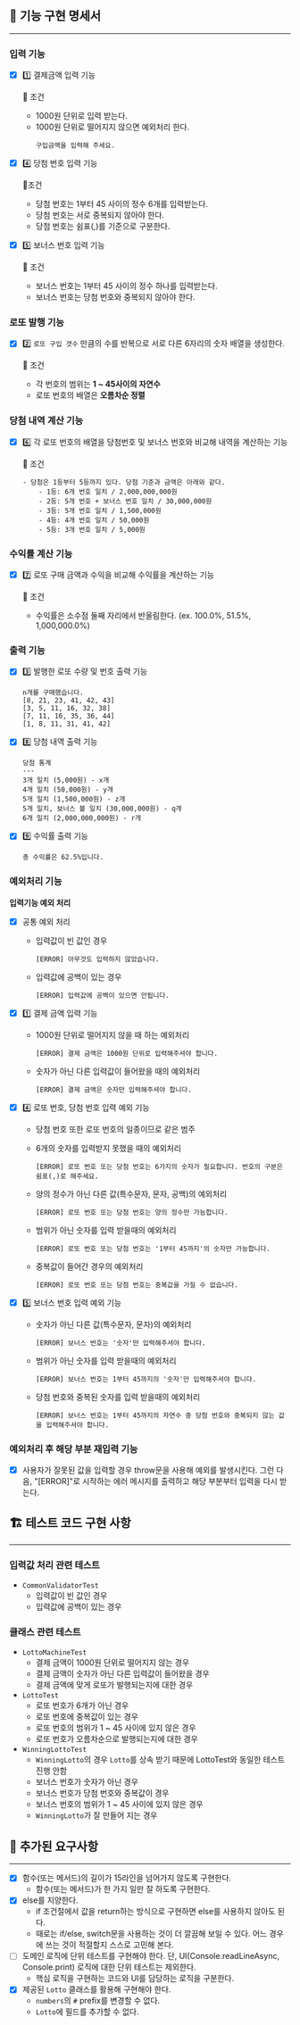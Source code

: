 ## **🚀 기능 구현 명세서**

---

### 입력 기능

- [X]  1️⃣ 결제금액 입력 기능

      🚨 조건
    - 1000원 단위로 입력 받는다.
    - 1000원 단위로 떨어지지 않으면 예외처리 한다.
         ```
         구입금액을 입력해 주세요.
         ```


- [X]  4️⃣ 당첨 번호 입력 기능

    🚨조건 
    - 당첨 번호는 1부터 45 사이의 정수 6개를 입력받는다.
    - 당첨 번호는 서로 중복되지 않아야 한다.
    - 당첨 번호는 쉼표(,)를 기준으로 구분한다.

    

- [X]  5️⃣ 보너스 번호 입력 기능

    🚨 조건
    - 보너스 번호는 1부터 45 사이의 정수 하나를 입력받는다.
    - 보너스 번호는 당첨 번호와 중복되지 않아야 한다.

### 로또 발행 기능

- [X]  2️⃣ `로또 구입 갯수` 만큼의 수를 반복으로 서로 다른 6자리의 숫자 배열을 생성한다.

    🚨 조건
    - 각 번호의 범위는 **1 ~ 45사이의 자연수**
    - 로또 번호의 배열은 **오름차순 정렬**

### 당첨 내역 계산 기능

- [X]  6️⃣ 각 로또 번호의 배열을 당첨번호 및 보너스 번호와 비교해 내역을 계산하는 기능

    🚨 조건

       - 당첨은 1등부터 5등까지 있다. 당첨 기준과 금액은 아래와 같다.
           - 1등: 6개 번호 일치 / 2,000,000,000원
           - 2등: 5개 번호 + 보너스 번호 일치 / 30,000,000원
           - 3등: 5개 번호 일치 / 1,500,000원
           - 4등: 4개 번호 일치 / 50,000원
           - 5등: 3개 번호 일치 / 5,000원
       


### 수익률 계산 기능

- [X]  7️⃣ 로또 구매 금액과 수익을 비교해 수익률을 계산하는 기능

    🚨 조건
    - 수익률은 소수점 둘째 자리에서 반올림한다. (ex. 100.0%, 51.5%, 1,000,000.0%)

### 출력 기능

- [X]  3️⃣ 발행한 로또 수량 및 번호 출력 기능

   ```
   n개를 구매했습니다.
   [8, 21, 23, 41, 42, 43]
   [3, 5, 11, 16, 32, 38]
   [7, 11, 16, 35, 36, 44]
   [1, 8, 11, 31, 41, 42]
   ```


- [X]  8️⃣ 당첨 내역 출력 기능

   ```
   당첨 통계
   ---
   3개 일치 (5,000원) - x개
   4개 일치 (50,000원) - y개
   5개 일치 (1,500,000원) - z개
   5개 일치, 보너스 볼 일치 (30,000,000원) - q개
   6개 일치 (2,000,000,000원) - r개
   ```


- [X]  9️⃣ 수익률 출력 기능

   ```
   총 수익률은 62.5%입니다.
   ```


### 예외처리 기능

**입력기능 예외 처리**
- [X] 공통 예외 처리
   - 입력값이 빈 값인 경우
  
      `[ERROR] 아무것도 입력하지 않았습니다.`

   - 입력값에 공백이 있는 경우

      `[ERROR] 입력값에 공백이 있으면 안됩니다.`

- [X]  1️⃣ 결제 금액 입력 기능
    - 1000원 단위로 떨어지지 않을 때 하는 예외처리

      `[ERROR] 결제 금액은 1000원 단위로 입력해주셔야 합니다.`

    - 숫자가 아닌 다른 입력값이 들어왔을 때의 예외처리

      `[ERROR] 결제 금액은 숫자만 입력해주셔야 합니다.`


- [X]  4️⃣ 로또 번호, 당첨 번호 입력 예외 기능
    - 당첨 번호 또한 로또 번호의 일종이므로 같은 범주
    - 6개의 숫자를 입력받지 못했을 때의 예외처리

      `[ERROR] 로또 번호 또는 당첨 번호는 6가지의 숫자가 필요합니다. 번호의 구분은 쉼표(,)로 해주세요.`

    - 양의 정수가 아닌 다른 값(특수문자, 문자, 공백)의 예외처리

      `[ERROR] 로또 번호 또는 당첨 번호는 양의 정수만 가능합니다.`

    - 범위가 아닌 숫자를 입력 받을때의 예외처리

      `[ERROR] 로또 번호 또는 당첨 번호는 '1부터 45까지'의 숫자만 가능합니다.`

    - 중복값이 들어간 경우의 예외처리

      `[ERROR] 로또 번호 또는 당첨 번호는 중복값을 가질 수 없습니다.`


- [X]  5️⃣ 보너스 번호 입력 예외 기능
    - 숫자가 아닌 다른 값(특수문자, 문자)의 예외처리

      `[ERROR] 보너스 번호는 '숫자'만 입력해주셔야 합니다.`

    - 범위가 아닌 숫자를 입력 받을때의 예외처리

      `[ERROR] 보너스 번호는 1부터 45까지의 '숫자'만 입력해주셔야 합니다.`

    - 당첨 번호와 중복된 숫자를 입력 받을때의 예외처리

      `[ERROR] 보너스 번호는 1부터 45까지의 자연수 중 당첨 번호와 중복되지 않는 값을 입력해주셔야 합니다.`

### 예외처리 후 해당 부분 재입력 기능
- [X] 사용자가 잘못된 값을 입력할 경우 throw문을 사용해 예외를 발생시킨다. 그런 다음, "[ERROR]"로 시작하는 에러 메시지를 출력하고 해당 부분부터 입력을 다시 받는다.

## **🏗️ 테스트 코드 구현 사항**

---

### 입력값 처리 관련 테스트

- `CommonValidatorTest`
   - 입력값이 빈 값인 경우
   - 입력값에 공백이 있는 경우

### 클래스 관련 테스트

- `LottoMachineTest`
   - 결제 금액이 1000원 단위로 떨어지지 않는 경우
   - 결제 금액이 숫자가 아닌 다른 입력값이 들어왔을 경우
   - 결제 금액에 맞게 로또가 발행되는지에 대한 경우
- `LottoTest`
   - 로또 번호가 6개가 아닌 경우
   - 로또 번호에 중복값이 있는 경우
   - 로또 번호의 범위가 1 ~ 45 사이에 있지 않은 경우
   - 로또 번호가 오름차순으로 발행되는지에 대한 경우
- `WinningLottoTest`
  - `WinningLotto`의 경우 `Lotto`를 상속 받기 때문에 LottoTest와 동일한 테스트 진행 안함
  - 보너스 번호가 숫자가 아닌 경우
  - 보너스 번호가 당첨 번호와 중복값이 경우
  - 보너스 번호의 범위가 1 ~ 45 사이에 있지 않은 경우
  - `WinningLotto`가 잘 만들어 지는 경우



## 📢 추가된 요구사항

---

-  [X] 함수(또는 메서드)의 길이가 15라인을 넘어가지 않도록 구현한다.
    - 함수(또는 메서드)가 한 가지 일만 잘 하도록 구현한다.
-  [X] else를 지양한다.
    - if 조건절에서 값을 return하는 방식으로 구현하면 else를 사용하지 않아도 된다.
    - 때로는 if/else, switch문을 사용하는 것이 더 깔끔해 보일 수 있다. 어느 경우에 쓰는 것이 적절할지 스스로 고민해 본다.
-  [ ] 도메인 로직에 단위 테스트를 구현해야 한다. 단, UI(Console.readLineAsync, Console.print) 로직에 대한 단위 테스트는 제외한다.
    - 핵심 로직을 구현하는 코드와 UI를 담당하는 로직을 구분한다.
-  [X] 제공된 `Lotto` 클래스를 활용해 구현해야 한다.
    - `numbers`의 `#` prefix를 변경할 수 없다.
    - `Lotto`에 필드를 추가할 수 없다.

